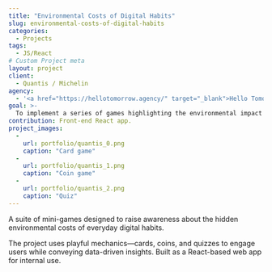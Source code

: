 ```yaml
---
title: "Environmental Costs of Digital Habits"
slug: environmental-costs-of-digital-habits
categories:
  - Projects
tags:
  - JS/React
# Custom Project meta
layout: project
client:
  - Quantis / Michelin
agency:
  - '<a href="https://hellotomorrow.agency/" target="_blank">Hello Tomorrow</a>'
goal: >-
  To implement a series of games highlighting the environmental impact of digital activities.
contribution: Front-end React app.
project_images:
  -
    url: portfolio/quantis_0.png
    caption: "Card game"
  -
    url: portfolio/quantis_1.png
    caption: "Coin game"
  -
    url: portfolio/quantis_2.png
    caption: "Quiz"
---
```


A suite of mini-games designed to raise awareness about the hidden environmental costs of everyday digital habits.

The project uses playful mechanics—cards, coins, and quizzes to engage users while conveying data-driven insights. Built as a React-based web app for internal use.

